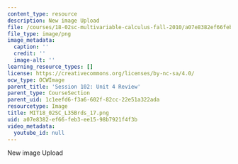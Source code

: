```yaml
---
content_type: resource
description: New image Upload
file: /courses/18-02sc-multivariable-calculus-fall-2010/a07e8382ef66feb3ee1598b7921f4f3b_MIT18_02SC_L35Brds_17.png
file_type: image/png
image_metadata:
  caption: ''
  credit: ''
  image-alt: ''
learning_resource_types: []
license: https://creativecommons.org/licenses/by-nc-sa/4.0/
ocw_type: OCWImage
parent_title: 'Session 102: Unit 4 Review'
parent_type: CourseSection
parent_uid: 1c1eefd6-f3a6-602f-82cc-22e51a322ada
resourcetype: Image
title: MIT18_02SC_L35Brds_17.png
uid: a07e8382-ef66-feb3-ee15-98b7921f4f3b
video_metadata:
  youtube_id: null
---
```

New image Upload